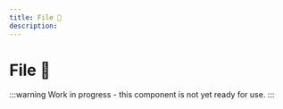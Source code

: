 ```yaml
---
title: File 🔴
description: 
---
```


# File 🔴

:::warning
Work in progress - this component is not yet ready for use.
:::
